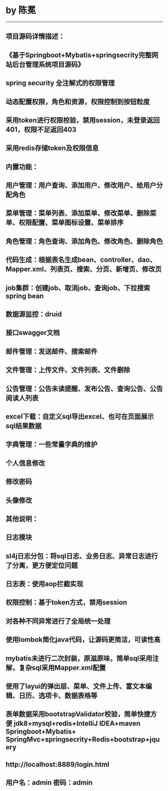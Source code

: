 # by 陈冕
***
## 项目源码详情描述： 
## 《基于Springboot+Mybatis+springsecrity完整网站后台管理系统项目源码》
## spring security 全注解式的权限管理
## 动态配置权限，角色和资源，权限控制到按钮粒度
## 采用token进行权限校验，禁用session，未登录返回401，权限不足返回403
## 采用redis存储token及权限信息
## 内置功能：
## 用户管理：用户查询、添加用户、修改用户、给用户分配角色
## 菜单管理：菜单列表、添加菜单、修改菜单、删除菜单、权限配置、菜单图标设置、菜单排序
## 角色管理：角色查询、添加角色、修改角色、删除角色
## 代码生成：根据表名生成bean、controller、dao、Mapper.xml、列表页、搜索、分页、新增页、修改页
## job集群：创建job、取消job、查询job、下拉搜索spring bean
## 数据源监控：druid
## 接口swagger文档
## 邮件管理：发送邮件、搜索邮件
## 文件管理：上传文件、文件列表、文件删除
## 公告管理：公告未读提醒、发布公告、查询公告、公告阅读人列表
## excel下载：自定义sql导出excel、也可在页面展示sql结果数据
## 字典管理：一些常量字典的维护
## 个人信息修改
## 修改密码
## 头像修改
## 其他说明：
## 日志模块
## sl4j日志分包：将sql日志、业务日志、异常日志进行了分离，更方便定位问题
## 日志表：使用aop拦截实现
## 权限控制：基于token方式，禁用session
## 对各种不同异常进行了全局统一处理
## 使用lombok简化java代码，让源码更简洁，可读性高
## mybatis未进行二次封装，原滋原味，简单sql采用注解，复杂sql采用Mapper.xml配置
## 使用了layui的弹出层、菜单、文件上传、富文本编辑、日历、选项卡、数据表格等
## 表单数据采用bootstrapValidator校验，简单快捷方便 jdk8+mysql+redis+IntelliJ IDEA+maven   Springboot+Mybatis+ SpringMvc+springsecrity+Redis+bootstrap+jquery


## http://localhost:8889/login.html
## 用户名：admin  密码：admin
